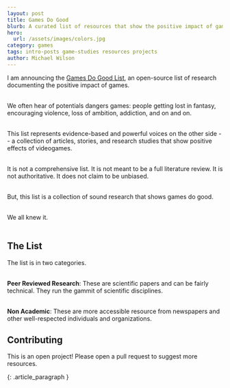 ```yaml
---
layout: post
title: Games Do Good 
blurb: A curated list of resources that show the positive impact of games.
hero:
  url: /assets/images/colors.jpg
category: games
tags: intro-posts game-studies resources projects
author: Michael Wilson
---
```

I am announcing the [Games Do Good List](https://github.com/electricjones/games-do-good-list), an open-source list of research documenting the positive impact of games.
<br /><br />

We often hear of potentials dangers games: people getting lost in fantasy, encouraging violence, loss of ambition, addiction, and on and on.
<br /><br />

This list represents evidence-based and powerful voices on the other side -- a collection of articles, stories, and research studies that show positive effects of videogames.
<br /><br />

It is not a comprehensive list. It is not meant to be a full literature review. It is not authoritative. It does not claim to be unbiased.
<br /><br />

But, this list is a collection of sound research that shows games do good.
<br /><br />

We all knew it.
<br /><br />

## The List
The list is in two categories.
<br /><br />

**Peer Reviewed Research**: These are scientific papers and can be fairly technical. They run the gammit of scientific disciplines.
<br /><br />

**Non Academic**: These are more accessible resource from newspapers and other well-respected individuals and organizations.

## Contributing
This is an open project! Please open a pull request to suggest more resources.

{: .article_paragraph }
